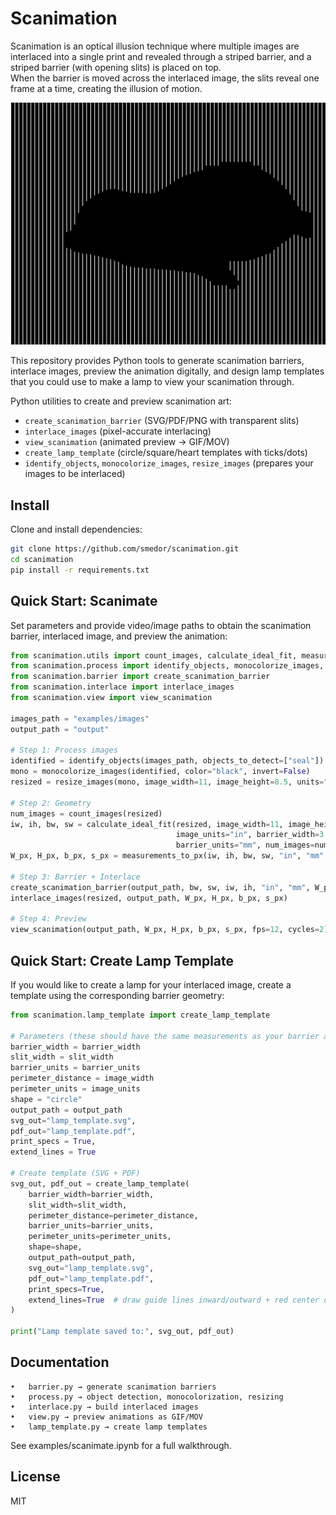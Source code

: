 # Scanimation

Scanimation is an optical illusion technique where multiple images are interlaced into a single print and revealed through a striped barrier, and a striped barrier (with opening slits) is placed on top.  
When the barrier is moved across the interlaced image, the slits reveal one frame at a time, creating the illusion of motion.  

![Scanimation demo of a seal galumphing](docs/preview.gif)

This repository provides Python tools to generate scanimation barriers, interlace images, preview the animation digitally, and design lamp templates that you could use to make a lamp to view your scanimation through.

Python utilities to create and preview scanimation art:
- `create_scanimation_barrier` (SVG/PDF/PNG with transparent slits)
- `interlace_images` (pixel-accurate interlacing)
- `view_scanimation` (animated preview → GIF/MOV)
- `create_lamp_template` (circle/square/heart templates with ticks/dots)
- `identify_objects`, `monocolorize_images`, `resize_images` (prepares your images to be interlaced)

## Install

Clone and install dependencies:

```bash
git clone https://github.com/smedor/scanimation.git
cd scanimation
pip install -r requirements.txt
```

## Quick Start: Scanimate

Set parameters and provide video/image paths to obtain the scanimation barrier, interlaced image, and preview the animation:

```python
from scanimation.utils import count_images, calculate_ideal_fit, measurements_to_px
from scanimation.process import identify_objects, monocolorize_images, resize_images
from scanimation.barrier import create_scanimation_barrier
from scanimation.interlace import interlace_images
from scanimation.view import view_scanimation

images_path = "examples/images"
output_path = "output"

# Step 1: Process images
identified = identify_objects(images_path, objects_to_detect=["seal"])
mono = monocolorize_images(identified, color="black", invert=False)
resized = resize_images(mono, image_width=11, image_height=8.5, units="in", dpi=300)

# Step 2: Geometry
num_images = count_images(resized)
iw, ih, bw, sw = calculate_ideal_fit(resized, image_width=11, image_height=8.5,
                                     image_units="in", barrier_width=3.0, slit_width=None,
                                     barrier_units="mm", num_images=num_images)
W_px, H_px, b_px, s_px = measurements_to_px(iw, ih, bw, sw, "in", "mm", num_images=num_images)

# Step 3: Barrier + Interlace
create_scanimation_barrier(output_path, bw, sw, iw, ih, "in", "mm", W_px, H_px, b_px, s_px)
interlace_images(resized, output_path, W_px, H_px, b_px, s_px)

# Step 4: Preview
view_scanimation(output_path, W_px, H_px, b_px, s_px, fps=12, cycles=2)
```

## Quick Start: Create Lamp Template

If you would like to create a lamp for your interlaced image, create a template using the corresponding barrier geometry:

```python
from scanimation.lamp_template import create_lamp_template

# Parameters (these should have the same measurements as your barrier and interlaced image)
barrier_width = barrier_width
slit_width = slit_width
barrier_units = barrier_units
perimeter_distance = image_width
perimeter_units = image_units
shape = "circle"
output_path = output_path
svg_out="lamp_template.svg",
pdf_out="lamp_template.pdf",
print_specs = True,
extend_lines = True

# Create template (SVG + PDF)
svg_out, pdf_out = create_lamp_template(
    barrier_width=barrier_width,
    slit_width=slit_width,
    perimeter_distance=perimeter_distance,
    barrier_units=barrier_units,
    perimeter_units=perimeter_units,
    shape=shape,
    output_path=output_path,
    svg_out="lamp_template.svg",
    pdf_out="lamp_template.pdf",
    print_specs=True,
    extend_lines=True  # draw guide lines inward/outward + red center dot
)

print("Lamp template saved to:", svg_out, pdf_out)
```

## Documentation

	•	barrier.py → generate scanimation barriers
	•	process.py → object detection, monocolorization, resizing
	•	interlace.py → build interlaced images
	•	view.py → preview animations as GIF/MOV
	•	lamp_template.py → create lamp templates

See examples/scanimate.ipynb for a full walkthrough.


## License

MIT
